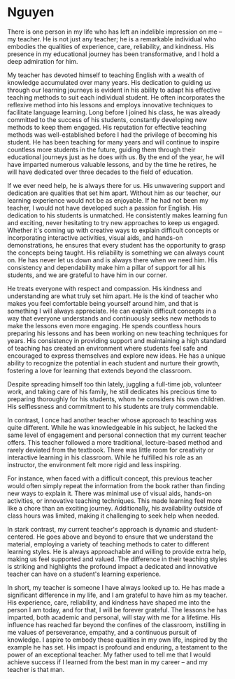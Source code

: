 # Nguyen

There is one person in my life who has left an indelible impression on me – my teacher. He is not just any teacher; he is a remarkable individual who embodies the qualities of experience, care, reliability, and kindness. His presence in my educational journey has been transformative, and I hold a deep admiration for him.

My teacher has devoted himself to teaching English with a wealth of knowledge accumulated over many years. His dedication to guiding us through our learning journeys is evident in his ability to adapt his effective teaching methods to suit each individual student. He often incorporates the reflexive method into his lessons and employs innovative techniques to facilitate language learning. Long before I joined his class, he was already committed to the success of his students, constantly developing new methods to keep them engaged. His reputation for effective teaching methods was well-established before I had the privilege of becoming his student. He has been teaching for many years and will continue to inspire countless more students in the future, guiding them through their educational journeys just as he does with us. By the end of the year, he will have imparted numerous valuable lessons, and by the time he retires, he will have dedicated over three decades to the field of education.

If we ever need help, he is always there for us. His unwavering support and dedication are qualities that set him apart. Without him as our teacher, our learning experience would not be as enjoyable. If he had not been my teacher, I would not have developed such a passion for English. His dedication to his students is unmatched. He consistently makes learning fun and exciting, never hesitating to try new approaches to keep us engaged. Whether it's coming up with creative ways to explain difficult concepts or incorporating interactive activities, visual aids, and hands-on demonstrations, he ensures that every student has the opportunity to grasp the concepts being taught. His reliability is something we can always count on. He has never let us down and is always there when we need him. His consistency and dependability make him a pillar of support for all his students, and we are grateful to have him in our corner.

He treats everyone with respect and compassion. His kindness and understanding are what truly set him apart. He is the kind of teacher who makes you feel comfortable being yourself around him, and that is something I will always appreciate. He can explain difficult concepts in a way that everyone understands and continuously seeks new methods to make the lessons even more engaging. He spends countless hours preparing his lessons and has been working on new teaching techniques for years. His consistency in providing support and maintaining a high standard of teaching has created an environment where students feel safe and encouraged to express themselves and explore new ideas. He has a unique ability to recognize the potential in each student and nurture their growth, fostering a love for learning that extends beyond the classroom.

Despite spreading himself too thin lately, juggling a full-time job, volunteer work, and taking care of his family, he still dedicates his precious time to preparing thoroughly for his students, whom he considers his own children. His selflessness and commitment to his students are truly commendable.

In contrast, I once had another teacher whose approach to teaching was quite different. While he was knowledgeable in his subject, he lacked the same level of engagement and personal connection that my current teacher offers. This teacher followed a more traditional, lecture-based method and rarely deviated from the textbook. There was little room for creativity or interactive learning in his classroom. While he fulfilled his role as an instructor, the environment felt more rigid and less inspiring.

For instance, when faced with a difficult concept, this previous teacher would often simply repeat the information from the book rather than finding new ways to explain it. There was minimal use of visual aids, hands-on activities, or innovative teaching techniques. This made learning feel more like a chore than an exciting journey. Additionally, his availability outside of class hours was limited, making it challenging to seek help when needed.

In stark contrast, my current teacher's approach is dynamic and student-centered. He goes above and beyond to ensure that we understand the material, employing a variety of teaching methods to cater to different learning styles. He is always approachable and willing to provide extra help, making us feel supported and valued. The difference in their teaching styles is striking and highlights the profound impact a dedicated and innovative teacher can have on a student's learning experience.

In short, my teacher is someone I have always looked up to. He has made a significant difference in my life, and I am grateful to have him as my teacher. His experience, care, reliability, and kindness have shaped me into the person I am today, and for that, I will be forever grateful. The lessons he has imparted, both academic and personal, will stay with me for a lifetime. His influence has reached far beyond the confines of the classroom, instilling in me values of perseverance, empathy, and a continuous pursuit of knowledge. I aspire to embody these qualities in my own life, inspired by the example he has set. His impact is profound and enduring, a testament to the power of an exceptional teacher. My father used to tell me that I would achieve success if I learned from the best man in my career – and my teacher is that man.